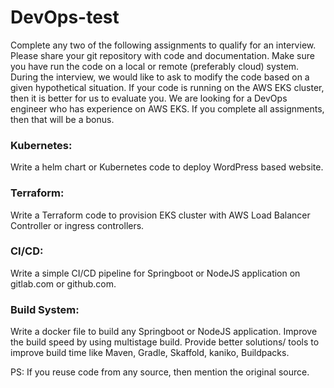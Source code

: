 # DevOps-test

Complete any two of the following assignments to qualify for an interview. Please share your git repository with code and documentation. Make sure you have run the code on a local or remote (preferably cloud) system. During the interview, we would like to ask to modify the code based on a given hypothetical situation. If your code is running on the AWS EKS cluster, then it is better for us to evaluate you. We are looking for a DevOps engineer who has experience on AWS EKS. If you complete all assignments, then that will be a bonus. 

### Kubernetes:

Write a helm chart or Kubernetes code to deploy WordPress based website. 

### Terraform:

Write a Terraform code to provision EKS cluster with AWS Load Balancer Controller or ingress controllers.

### CI/CD:

Write a simple CI/CD pipeline for Springboot or NodeJS application on gitlab.com or github.com.

### Build System:

Write a docker file to build any Springboot or NodeJS application. Improve the build speed by using multistage build. Provide better solutions/ tools to improve build time like Maven, Gradle, Skaffold, kaniko, Buildpacks. 

PS: If you reuse code from any source, then mention the original source. 
